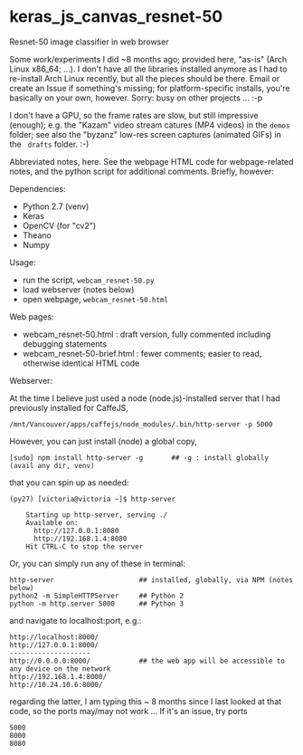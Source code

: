 # keras_js_canvas_resnet-50
Resnet-50 image classifier in web browser

Some work/experiments I did ~8 months ago; provided here, "as-is" (Arch Linux x86_64; ...).  I don't have all the libraries installed anymore as I had to re-install Arch Linux recently, but all the pieces should be there.  Email or create an Issue if something's missing; for platform-specific installs, you're basically on your own, however.  Sorry: busy on other projects ... :-p

I don't have a GPU, so the frame rates are slow, but still impressive (enough); e.g. the "Kazam" video stream catures (MP4 videos) in the ```demos``` folder; see also the "byzanz" low-res screen captures (animated GIFs) in the ``` drafts``` folder.  :-)


Abbreviated notes, here.  See the webpage HTML code for webpage-related notes, and the python script for additional comments. Briefly, however:

Dependencies:

* Python 2.7 (venv)
* Keras
* OpenCV (for "cv2")
* Theano
* Numpy

Usage:

* run the script, ```webcam_resnet-50.py```
* load webserver (notes below)
* open webpage, ```webcam_resnet-50.html```

Web pages:

* webcam_resnet-50.html : draft version, fully commented including debugging statements
* webcam_resnet-50-brief.html : fewer comments; easier to read, otherwise identical HTML code

Webserver:

At the time I believe just used a node (node.js)-installed server that I had previously installed for CaffeJS,

    /mnt/Vancouver/apps/caffejs/node_modules/.bin/http-server -p 5000

However, you can just install (node) a global copy,

    [sudo] npm install http-server -g       ## -g : install globally (avail any dir, venv)

that you can spin up as needed:

    (py27) [victoria@victoria ~]$ http-server

        Starting up http-server, serving ./
        Available on:
          http://127.0.0.1:8080
          http://192.168.1.4:8080
        Hit CTRL-C to stop the server

Or, you can simply run any of these in terminal:

    http-server                     ## installed, globally, via NPM (notes below)
    python2 -m SimpleHTTPServer     ## Python 2
    python -m http.server 5000      ## Python 3

and navigate to localhost:port, e.g.:

    http://localhost:8000/
    http://127.0.0.1:8000/
    --------------------
    http://0.0.0.0:8000/            ## the web app will be accessible to any device on the network
    http://192.168.1.4:8000/
    http://10.24.10.6:8000/


regarding the latter, I am typing this ~ 8 months since I last looked at that code, so the ports may/may not work ...  If it's an issue, try ports

    5000
    8000
    8080

